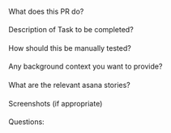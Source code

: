 #### 
What does this PR do?

#### 
Description of Task to be completed?
#### 
How should this be manually tested?
#### 
Any background context you want to provide?
#### 
What are the relevant asana stories?
#### 
Screenshots (if appropriate)
#### 
Questions: